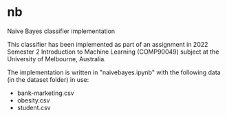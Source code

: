 # nb

Naive Bayes classifier implementation

This classifier has been implemented as part of an assignment in 2022 Semester 2 Introduction to Machine Learning (COMP90049) subject at the University of Melbourne, Australia.

The implementation is written in "naivebayes.ipynb" with the following data (in the dataset folder) in use:

- bank-marketing.csv
- obesity.csv
- student.csv